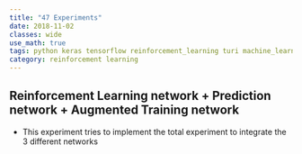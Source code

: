 ```yaml
---
title: "47 Experiments"
date: 2018-11-02
classes: wide
use_math: true
tags: python keras tensorflow reinforcement_learning turi machine_learning platform image caption
category: reinforcement learning
---
```



## Reinforcement Learning network + Prediction network + Augmented Training network
- This experiment tries to implement the total experiment to integrate the 3 different networks

